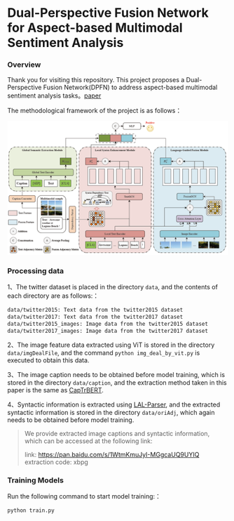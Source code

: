 # Dual-Perspective Fusion Network for Aspect-based Multimodal Sentiment Analysis

### Overview

Thank you for visiting this repository. This project proposes a Dual-Perspective Fusion Network(DPFN) to address aspect-based multimodal sentiment analysis tasks。[paper](https://ieeexplore.ieee.org/document/10269001)

The methodological framework of the project is as follows：

![framework](/framework.png)

### Processing data

1、The twitter dataset is placed in the directory `data`, and the contents of each directory are as follows:：

```
data/twitter2015: Text data from the twitter2015 dataset
data/twitter2017: Text data from the twitter2017 dataset
data/twitter2015_images: Image data from the twitter2015 dataset
data/twitter2017_images: Image data from the twitter2017 dataset
```

2、The image feature data extracted using ViT is stored in the directory `data/imgDealFile`, and the command `python img_deal_by_vit.py` is executed to obtain this data.

3、The image caption needs to be obtained before model training, which is stored in the directory `data/caption`, and the extraction method taken in this paper is the same as [CapTrBERT](https://dl.acm.org/doi/10.1145/3474085.3475692).

4、Syntactic information is extracted using [LAL-Parser](https://github.com/KhalilMrini/LAL-Parser), and the extracted syntactic information is stored in the directory `data/oriAdj`, which again needs to be obtained before model training.

>We provide extracted image captions and syntactic information, which can be accessed at the following link:
>
>link: https://pan.baidu.com/s/1WtmKmuJyI-MGgcaUQ9UYIQ 
>extraction code: xbpg 

### Training Models

Run the following command to start model training:：

```
python train.py
```

